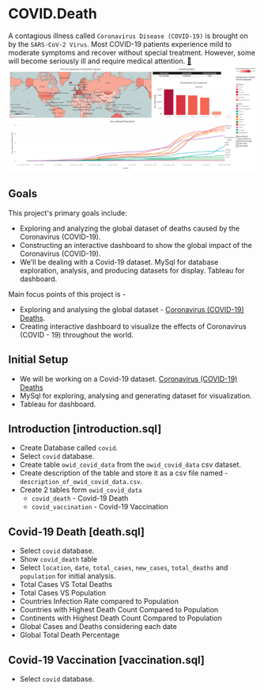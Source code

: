 # COVID.Death

A contagious illness called `Coronavirus Disease (COVID-19)` is brought on by the `SARS-CoV-2 Virus`.
Most COVID-19 patients experience mild to moderate symptoms and recover without special treatment.
However, some will become seriously ill and require medical attention. [🔗](https://en.wikipedia.org/wiki/COVID-19)
<a href="https://public.tableau.com/app/profile/myte/viz/Covid-19InfectedPopulation/Dashboard1">
![dashboard.png](assets/dashboard.png)
</a>

## Goals

This project's primary goals include:

* Exploring and analyzing the global dataset of deaths caused by the Coronavirus (COVID-19).
* Constructing an interactive dashboard to show the global impact of the Coronavirus (COVID-19).
* We'll be dealing with a Covid-19 dataset. MySql for database exploration, analysis, and producing datasets for display. Tableau for dashboard.

Main focus points of this project is -

* Exploring and analysing the global dataset - [Coronavirus (COVID-19) Deaths](https://ourworldindata.org/covid-deaths).
* Creating interactive dashboard to visualize the effects of Coronavirus (COVID - 19) throughout the world.

## Initial Setup

* We will be working on a Covid-19 dataset.
  [Coronavirus (COVID-19) Deaths](https://ourworldindata.org/covid-deaths)
* MySql for exploring, analysing and generating dataset for visualization.
* Tableau for dashboard.

## Introduction [introduction.sql]

* Create Database called `covid`.
* Select `covid` database.
* Create table `owid_covid_data` from the  `owid_covid_data` csv dataset.
* Create description of the table and store it as a csv file named - `description_of_owid_covid_data.csv`.
* Create 2 tables form `owid_covid_data`
  * `covid_death` - Covid-19 Death
  * `covid_vaccination` - Covid-19 Vaccination

## Covid-19 Death [death.sql]

* Select `covid` database.
* Show `covid_death` table
* Select `location`, `date`, `total_cases`, `new_cases`, `total_deaths` and `population` for initial analysis.
* Total Cases VS Total Deaths
* Total Cases VS Population
* Countries Infection Rate compared to Population
* Countries with Highest Death Count Compared to Population
* Continents with Highest Death Count Compared to Population
* Global Cases and Deaths considering each date
* Global Total Death Percentage

## Covid-19 Vaccination [vaccination.sql]

* Select `covid` database.
